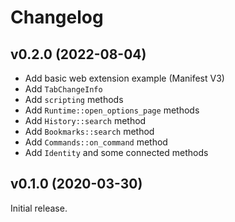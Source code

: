# Changelog

## v0.2.0 (2022-08-04)

- Add basic web extension example (Manifest V3)
- Add `TabChangeInfo`
- Add `scripting` methods
- Add `Runtime::open_options_page` methods
- Add `History::search` method
- Add `Bookmarks::search` method
- Add `Commands::on_command` method
- Add `Identity` and some connected methods

## v0.1.0 (2020-03-30)

Initial release.
